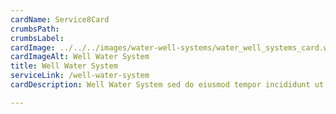 ```yaml
---
cardName: Service8Card
crumbsPath: 
crumbsLabel: 
cardImage: ../../../images/water-well-systems/water_well_systems_card.webp
cardImageAlt: Well Water System
title: Well Water System
serviceLink: /well-water-system
cardDescription: Well Water System sed do eiusmod tempor incididunt ut labore et dolore 

---
```


